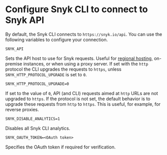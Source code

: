 # Configure Snyk CLI to connect to Snyk API

By default, the Snyk CLI connects to `https://snyk.io/api`. You can use the following variables to configure your connection.

`SNYK_API`

Sets the API host to use for Snyk requests. Useful for [regional hosting](https://app.gitbook.com/o/-M4tdxG8qotLgGZnLpFR/s/-MdwVZ6HOZriajCf5nXH/\~/diff/\~/changes/6358/more-info/data-residency-at-snyk#cli-and-ci-pipelines-urls), on-premise instances, or when using a proxy server. If set with the `http` protocol the CLI upgrades the requests to `https`, unless `SNYK_HTTP_PROTOCOL_UPGRADE` is set to `0`.

`SNYK_HTTP_PROTOCOL_UPGRADE=0`

If set to the value of `0`, API (and CLI) requests aimed at `http` URLs are not upgraded to `https`. If the protocol is not set, the default behavior is to upgrade these requests from `http` to `https`. This is useful, for example, for reverse proxies.

`SNYK_DISABLE_ANALYTICS=1`

Disables all Snyk CLI analytics.

`SNYK_OAUTH_TOKEN=<OAuth token>`

Specifies the OAuth token if required for verification.
